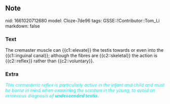 ## Note
nid: 1661020712680
model: Cloze-7de96
tags: GSSE::!Contributor::Tom_Li
markdown: false

### Text
<div>
  The cremaster muscle can {{c1::elevate}} the testis towards or
  even into the {{c1::inguinal canal}}; although the fibres are
  {{c2::skeletal}} the action is {{c2::reflex}} rather than
  {{c2::voluntary}}.
</div>

### Extra
<i><font color="#1DE7E5">This cremasteric reflex is particularly
active in the infant and child and must be borne in mind when
examining the scrotum in the young, to avoid an erroneous diagnosis
of <b>undescended testis.</b></font></i>
